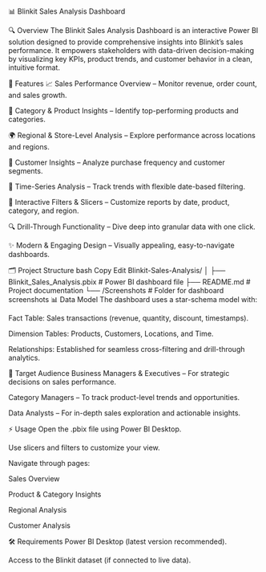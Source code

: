 📊 Blinkit Sales Analysis Dashboard


🔍 Overview
The Blinkit Sales Analysis Dashboard is an interactive Power BI solution designed to provide comprehensive insights into Blinkit’s sales performance.
It empowers stakeholders with data-driven decision-making by visualizing key KPIs, product trends, and customer behavior in a clean, intuitive format.

🚀 Features
📈 Sales Performance Overview – Monitor revenue, order count, and sales growth.

🛒 Category & Product Insights – Identify top-performing products and categories.

🌍 Regional & Store-Level Analysis – Explore performance across locations and regions.

👥 Customer Insights – Analyze purchase frequency and customer segments.

📅 Time-Series Analysis – Track trends with flexible date-based filtering.

🎯 Interactive Filters & Slicers – Customize reports by date, product, category, and region.

🔍 Drill-Through Functionality – Dive deep into granular data with one click.

✨ Modern & Engaging Design – Visually appealing, easy-to-navigate dashboards.

🗂 Project Structure
bash
Copy
Edit
Blinkit-Sales-Analysis/
│
├── Blinkit_Sales_Analysis.pbix   # Power BI dashboard file
├── README.md                     # Project documentation
└── /Screenshots                  # Folder for dashboard screenshots
📊 Data Model
The dashboard uses a star-schema model with:

Fact Table: Sales transactions (revenue, quantity, discount, timestamps).

Dimension Tables: Products, Customers, Locations, and Time.

Relationships: Established for seamless cross-filtering and drill-through analytics.


👥 Target Audience
Business Managers & Executives – For strategic decisions on sales performance.

Category Managers – To track product-level trends and opportunities.

Data Analysts – For in-depth sales exploration and actionable insights.

⚡ Usage
Open the .pbix file using Power BI Desktop.

Use slicers and filters to customize your view.

Navigate through pages:

Sales Overview

Product & Category Insights

Regional Analysis

Customer Analysis

🛠 Requirements
Power BI Desktop (latest version recommended).

Access to the Blinkit dataset (if connected to live data).
